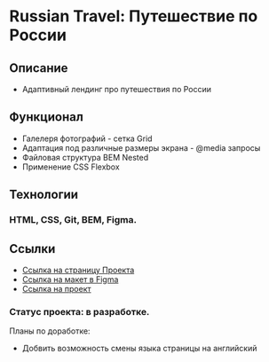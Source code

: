 # Russian Travel: Путешествие по России

## Описание
- Адаптивный лендинг про путешествия по России

## Функционал
- Галелеря фотографий - сетка Grid
- Адаптация под различные размеры экрана - @media запросы
- Файловая структура BEM Nested
- Применение CSS Flexbox

## Технологии
### HTML, CSS, Git, BEM, Figma.

## Ссылки
- [Ссылка на страницу Проекта](https://github.com/artydzan/russian-travel)
- [Ссылка на макет в Figma](https://www.figma.com/file/5S2WSbEFL6awjVWJ0NWL8Q/Sprint-3_-Russia-_-desktop-mobile?node-id=28503%3A0)
- [Ссылка на проект](https://artydzan.github.io/russian-travel/)

### Статус проекта: в разработке.
Планы по доработке: 
- Добвить возможность смены языка страницы на английский
